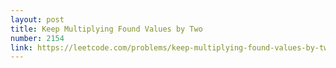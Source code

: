 ```yaml
---
layout: post
title: Keep Multiplying Found Values by Two
number: 2154
link: https://leetcode.com/problems/keep-multiplying-found-values-by-two
---
```

